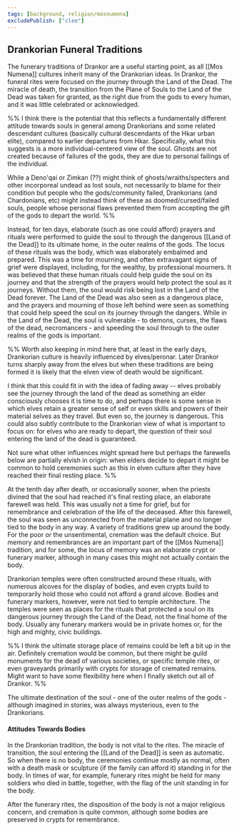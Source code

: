 ```yaml
---
tags: [background, religion/mosnumena]
excludePublish: ["clee"]
---
```

## Drankorian Funeral Traditions

The funerary traditions of Drankor are a useful starting point, as all [[Mos Numena]] cultures inherit many of the Drankorian ideas. In Drankor, the funeral rites were focused on the journey through the Land of the Dead. The miracle of death, the transition from the Plane of Souls to the Land of the Dead was taken for granted, as the right due from the gods to every human, and it was little celebrated or acknowledged. 

%%
I think there is the potential that this reflects a fundamentally different attitude towards souls in general among Drankorians and some related descendant cultures (basically cultural descendants of the Hkar urban elite), compared to earlier departures from Hkar. Specifically, what this suggests is a more individual-centered view of the soul. Ghosts are not created because of failures of the gods, they are due to personal failings of the individual. 

While a Deno'qai or Zimkan (??) might think of ghosts/wraiths/specters and other incorporeal undead as lost souls, not necessarily to blame for their condition but people who the gods/community failed, Drankorians (and Chardonians, etc) might instead think of these as doomed/cursed/failed souls, people whose personal flaws prevented them from accepting the gift of the gods to depart the world.
%%

Instead, for ten days, elaborate (such as one could afford) prayers and rituals were performed to guide the soul to through the dangerous [[Land of the Dead]] to its ultimate home, in the outer realms of the gods. The locus of these rituals was the body, which was elaborately embalmed and prepared. This was a time for mourning, and often extravagant signs of grief were displayed, including, for the wealthy, by professional mourners. It was believed that these human rituals could help guide the soul on its journey and that the strength of the prayers would help protect the soul as it journeys. Without them, the soul would risk being lost in the Land of the Dead forever. The Land of the Dead was also seen as a dangerous place, and the prayers and mourning of those left behind were seen as something that could help speed the soul on its journey through the dangers. While in the Land of the Dead, the soul is vulnerable - to demons, curses, the flaws of the dead, necromancers - and speeding the soul through to the outer realms of the gods is important.

%%
Worth also keeping in mind here that, at least in the early days, Drankorian culture is heavily influenced by elves/peronar. Later Drankor turns sharply away from the elves but when these traditions are being formed it is likely that the elven view of death would be significant. 

I think that this could fit in with the idea of fading away -- elves probably see the journey through the land of the dead as something an elder consciously chooses it is time to do, and perhaps there is some sense in which elves retain a greater sense of self or even skills and powers of their material selves as they travel. But even so, the journey is dangerous. This could also subtly contribute to the Drankorian view of what is important to focus on: for elves who are ready to depart, the question of their soul entering the land of the dead is guaranteed. 

Not sure what other influences might spread here but perhaps the farewells below are partially elvish in origin: when elders decide to depart it might be common to hold ceremonies such as this in elven culture after they have reached their final resting place. 
%%

At the tenth day after death, or occasionally sooner, when the priests divined that the soul had reached it's final resting place, an elaborate farewell was held. This was usually not a time for grief, but for remembrance and celebration of the life of the deceased. After this farewell, the soul was seen as unconnected from the material plane and no longer tied to the body in any way. A variety of traditions grew up around the body. For the poor or the unsentimental, cremation was the default choice. But memory and remembrances are an important part of the [[Mos Numena]] tradition, and for some, the locus of memory was an elaborate crypt or funerary marker, although in many cases this might not actually contain the body.

Drankorian temples were often constructed around these rituals, with numerous alcoves for the display of bodies, and even crypts build to temporarily hold those who could not afford a grand alcove. Bodies and funerary markers, however, were not tied to temple architecture. The temples were seen as places for the rituals that protected a soul on its dangerous journey through the Land of the Dead, not the final home of the body. Usually any funerary markers would be in private homes or, for the high and mighty, civic buildings.

%%
I think the ultimate storage place of remains could be left a bit up in the air. Definitely cremation would be common, but there might be guild monuments for the dead of various societies, or specific temple rites, or even graveyards primarily with crypts for storage of cremated remains. Might want to have some flexibility here when I finally sketch out all of Drankor. 
%%

The ultimate destination of the soul - one of the outer realms of the gods - although imagined in stories, was always mysterious, even to the Drankorians.
#### Attitudes Towards Bodies
In the Drankorian tradition, the body is not vital to the rites. The miracle of transition, the soul entering the [[Land of the Dead]] is seen as automatic. So when there is no body, the ceremonies continue mostly as normal, often with a death mask or sculpture (if the family can afford it) standing in for the body. In times of war, for example, funerary rites might be held for many soldiers who died in battle, together, with the flag of the unit standing in for the body.

After the funerary rites, the disposition of the body is not a major religious concern, and cremation is quite common, although some bodies are preserved in crypts for remembrance.
